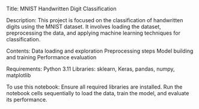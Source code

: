 Title: MNIST Handwritten Digit Classification

Description:
This project is focused on the classification of handwritten digits using the MNIST dataset. It involves loading the dataset, preprocessing the data, and applying machine learning techniques for classification.

Contents:
Data loading and exploration
Preprocessing steps
Model building and training
Performance evaluation

Requirements:
Python 3.11
Libraries: sklearn, Keras, pandas, numpy, matplotlib

To use this notebook:
Ensure all required libraries are installed.
Run the notebook cells sequentially to load the data, train the model, and evaluate its performance.
